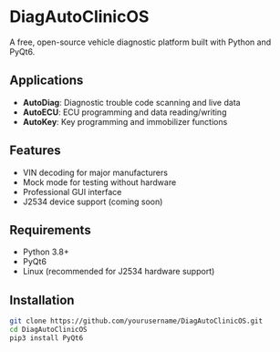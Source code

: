 # DiagAutoClinicOS

A free, open-source vehicle diagnostic platform built with Python and PyQt6.

## Applications

- **AutoDiag**: Diagnostic trouble code scanning and live data
- **AutoECU**: ECU programming and data reading/writing
- **AutoKey**: Key programming and immobilizer functions

## Features

- VIN decoding for major manufacturers
- Mock mode for testing without hardware
- Professional GUI interface
- J2534 device support (coming soon)

## Requirements

- Python 3.8+
- PyQt6
- Linux (recommended for J2534 hardware support)

## Installation

```bash
git clone https://github.com/yourusername/DiagAutoClinicOS.git
cd DiagAutoClinicOS
pip3 install PyQt6
